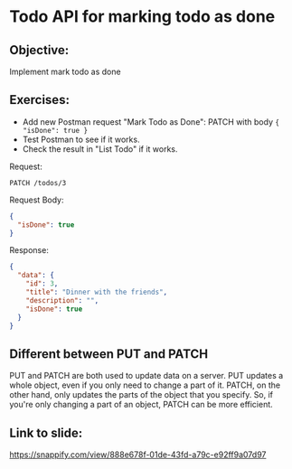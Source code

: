 # Todo API for marking todo as done

## Objective:

Implement mark todo as done

## Exercises:

- Add new Postman request "Mark Todo as Done": PATCH with body `{ "isDone": true }`
- Test Postman to see if it works.
- Check the result in "List Todo" if it works.

Request:

```
PATCH /todos/3
```

Request Body:

```json
{
  "isDone": true
}
```

Response:

```json
{
  "data": {
    "id": 3,
    "title": "Dinner with the friends",
    "description": "",
    "isDone": true
  }
}
```

## Different between PUT and PATCH

PUT and PATCH are both used to update data on a server. PUT updates a whole
object, even if you only need to change a part of it. PATCH, on the other hand,
only updates the parts of the object that you specify. So, if you're only
changing a part of an object, PATCH can be more efficient.

## Link to slide:

https://snappify.com/view/888e678f-01de-43fd-a79c-e92ff9a07d97
